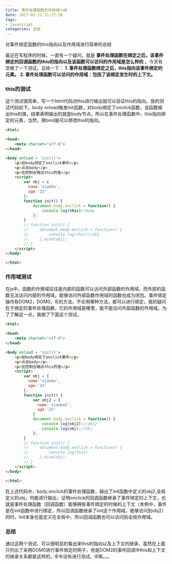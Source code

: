 ```yaml
---
title: 事件处理函数的作用域小结
date: 2017-01-21 21:27:26
tags:
- javascript
categories: 总结
---
```

对事件绑定函数的this指向以及作用域进行简单的总结
<!--more-->
最近在写程序的时候，一直有一个疑问，就是 **事件处理函数在绑定之后，该事件绑定的回调函数的this的指向以及该函数可以访问的作用域是怎么样的** 。今天有空做了一下测试，总结一下：
**1. 事件处理函数绑定之后，this指向该事件绑定的元素。**
**2. 事件处理函数可以访问的作用域：包括了该绑定发生时的上下文。**

### this的测试
这个测试很简单，写一个html代码对this进行输出就可以验证this的指向。我的测试代码如下。body onload触发init函数，对body绑定了onclick函数，该函数输出this的值，结果表明输出的就是body节点。所以在事件处理函数中，this指向绑定的元素，当然，用bind是可以修改this的指向。

```html
<html>

<head>
    <meta charset="utf-8">
</head>

<body onload = 'init()'>
    <p>给body绑定了onclick事件</p>
    <p>点击body</p>
    <p>在控制台输出this的值</p>
    <script>
        var obj = {
          name:'xiaobo',
          age:'23'
        };
        function init() {
            document.body.onclick = function() {
                console.log(this)//body
            };
        }
        // function init() {
        //     document.body.onclick = function() {
        //         console.log(this)//obj
        //     }.bind(obj);
        // }
    </script>
</body>

</html>
```

### 作用域测试
在js中，函数的作用域往往是内部的函数可以访问外部函数的作用域，而外部的函数无法访问内部的作用域，能够访问外部函数作用域的函数也成为闭包。事件绑定操作有DOM2，DOM0，IE的方法，不论用哪种方法，都可以进行绑定，我的疑问在于绑定的事件处理函数，它的作用域是哪里，能不能访问外部函数的作用域。为了了解这一点，我做了下面这个测试。

```html
<html>

<head>
    <meta charset="utf-8">
</head>

<body onload = 'init()'>
    <p>给body绑定了onclick事件</p>
    <p>点击body</p>
    <p>在控制台输出this的值</p>
    <script>
        var obj = {
          name:'xiaobo',
          age:'23'
        };
        function init() {
            var obj2 = {
              name:'xiaobo2',
              age:'25'
            }
            document.body.onclick = function() {
                console.log(obj2);//obj2
                console.log(obj);//obj
            };
        }
        // function init() {
        //     document.body.onclick = function() {
        //         console.log(this)
        //     }.bind(obj);
        // }
    </script>
</body>

</html>
```

在上述代码中，body.onclick的事件处理函数，输出了init函数中定义的obj2,全局定义的obj，均能进行输出，证明onclick的回调函数继承了事件绑定的上下文，也就是事件处理函数（回调函数）能够拥有事件绑定的时候的上下文（本例中，事件是在init函数中进行绑定，所以回调函数继承了init这个作用域，能够访问到obj2）同时，Init本身也是定义在全局中，所以回调函数也可以访问到全局作用域。

### 总结
通过这两个测试，可以很明显的看出来this的指向以及上下文的继承，虽然在上面只列出了采用DOM0进行事件绑定的例子，但是DOM2的事件回调中this和上下文的继承关系都是这样的，IE中没有进行测试。IE嘛。。。